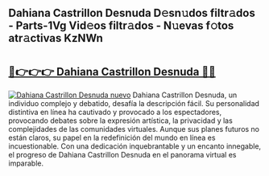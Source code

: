 ## Dahiana Castrillon Desnuda D𝚎sn𝚞dos filtr𝚊dos - Parts-1Vg Vid𝚎os filtr𝚊dos - N𝚞evas f𝚘tos atr𝚊ctivas KzNWn

# <h2><a href="http://mb1uel.tromn.icu/?c=Dahiana+Castrillon+Desnuda">🔗👉👉👉 Dahiana Castrillon Desnuda 🔗🔗</a></h2>

[![Dahiana Castrillon Desnuda nuevo](https://i.imgur.com/pEAQMta.gif)](http://mb1uel.tromn.icu/?c=Dahiana+Castrillon+Desnuda)
Dahiana Castrillon Desnuda, un individuo complejo y debatido, desafía la descripción fácil. Su personalidad distintiva en línea ha cautivado y provocado a los espectadores, provocando debates sobre la expresión artística, la privacidad y las complejidades de las comunidades virtuales. Aunque sus planes futuros no están claros, su papel en la redefinición del mundo en línea es incuestionable. Con una dedicación inquebrantable y un encanto innegable, el progreso de Dahiana Castrillon Desnuda en el panorama virtual es imparable.
